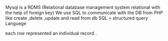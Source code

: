 Mysql is a RDMS (Relational database management system relational with the help of foreign key)
We use SQL to communicate with the DB from PHP like create ,delete ,update and read from db
SQL = structured query Languege

each row represented an individual record .
